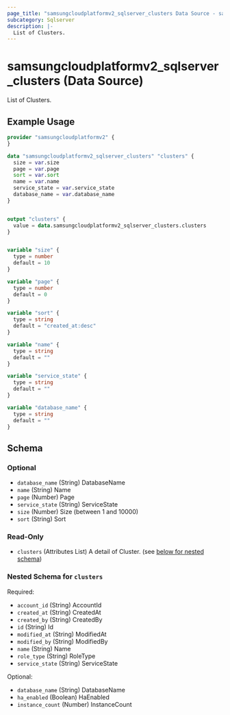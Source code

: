 ```yaml
---
page_title: "samsungcloudplatformv2_sqlserver_clusters Data Source - samsungcloudplatformv2"
subcategory: Sqlserver
description: |-
  List of Clusters.
---
```


# samsungcloudplatformv2_sqlserver_clusters (Data Source)

List of Clusters.

## Example Usage

```terraform
provider "samsungcloudplatformv2" {
}

data "samsungcloudplatformv2_sqlserver_clusters" "clusters" {
  size = var.size
  page = var.page
  sort = var.sort
  name = var.name
  service_state = var.service_state
  database_name = var.database_name
}


output "clusters" {
  value = data.samsungcloudplatformv2_sqlserver_clusters.clusters
}


variable "size" {
  type = number
  default = 10
}

variable "page" {
  type = number
  default = 0
}

variable "sort" {
  type = string
  default = "created_at:desc"
}

variable "name" {
  type = string
  default = ""
}

variable "service_state" {
  type = string
  default = ""
}

variable "database_name" {
  type = string
  default = ""
}
```

<!-- schema generated by tfplugindocs -->
## Schema

### Optional

- `database_name` (String) DatabaseName
- `name` (String) Name
- `page` (Number) Page
- `service_state` (String) ServiceState
- `size` (Number) Size (between 1 and 10000)
- `sort` (String) Sort

### Read-Only

- `clusters` (Attributes List) A detail of Cluster. (see [below for nested schema](#nestedatt--clusters))

<a id="nestedatt--clusters"></a>
### Nested Schema for `clusters`

Required:

- `account_id` (String) AccountId
- `created_at` (String) CreatedAt
- `created_by` (String) CreatedBy
- `id` (String) Id
- `modified_at` (String) ModifiedAt
- `modified_by` (String) ModifiedBy
- `name` (String) Name
- `role_type` (String) RoleType
- `service_state` (String) ServiceState

Optional:

- `database_name` (String) DatabaseName
- `ha_enabled` (Boolean) HaEnabled
- `instance_count` (Number) InstanceCount